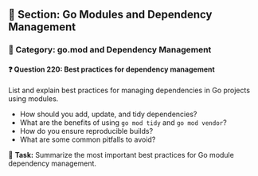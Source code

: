 ## 📘 Section: Go Modules and Dependency Management
### 🔹 Category: go.mod and Dependency Management
#### ❓ Question 220: Best practices for dependency management

List and explain best practices for managing dependencies in Go projects using modules.

- How should you add, update, and tidy dependencies?
- What are the benefits of using `go mod tidy` and `go mod vendor`?
- How do you ensure reproducible builds?
- What are some common pitfalls to avoid?

🔧 **Task:** Summarize the most important best practices for Go module dependency management.